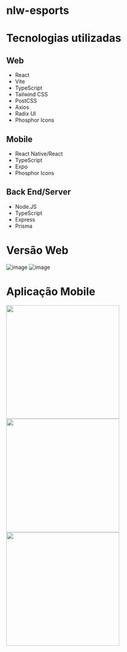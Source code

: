 # nlw-esports

# Tecnologias utilizadas

## Web
- React
- Vite
- TypeScript
- Tailwind CSS
- PostCSS
- Axios
- Radix UI
- Phosphor Icons

## Mobile
- React Native/React
- TypeScript
- Expo
- Phosphor Icons

## Back End/Server
- Node.JS
- TypeScript
- Express
- Prisma

# Versão Web
![image](https://user-images.githubusercontent.com/23384348/191072489-00c05b8b-05cd-4dc9-a194-d1e397c41b2c.png)
![image](https://user-images.githubusercontent.com/23384348/191072600-5152ddb2-69ac-477f-937a-8cec7db765ca.png)

# Aplicação Mobile
<div style="display:block">
<img src="https://raw.githubusercontent.com/jeansilvatech/nlw-esports/main/web/src/assets/1663610339783.jpg" width="300"/>
<img src="https://raw.githubusercontent.com/jeansilvatech/nlw-esports/main/web/src/assets/1663610339774.jpg" width="300"/>
<img src="https://raw.githubusercontent.com/jeansilvatech/nlw-esports/main/web/src/assets/1663610339765.jpg" width="300"/>
</div>

